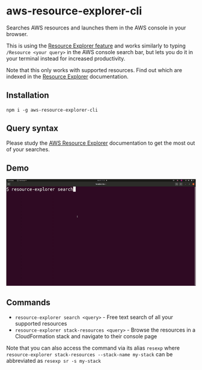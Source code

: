 # aws-resource-explorer-cli 
Searches AWS resources and launches them in the AWS console in your browser.

This is using the [Resource Explorer feature](https://aws.amazon.com/blogs/aws/introducing-aws-resource-explorer-quickly-find-resources-in-your-aws-account/) and works similarly to typing `/Resource <your query>` in the AWS console search bar, but lets you do it in your terminal instead for increased productivity.

Note that this only works with supported resources. Find out which are indexed in the [Resource Explorer](https://docs.aws.amazon.com/resource-explorer/latest/userguide/supported-resource-types.html) documentation.

## Installation
```
npm i -g aws-resource-explorer-cli
```

## Query syntax
Please study the [AWS Resource Explorer](https://docs.aws.amazon.com/resource-explorer/latest/userguide/using-search-query-syntax.html) documentation to get the most out of your searches.

## Demo
![Demo](./images/demo.gif)

## Commands

* `resource-explorer search <query>` - Free text search of all your supported resources
* `resource-explorer stack-resources <query>` - Browse the resources in a CloudFormation stack and navigate to their console page

Note that you can also access the command via its alias `resexp` where `resource-explorer stack-resources --stack-name my-stack` can be abbreviated as `resexp sr -s my-stack`
